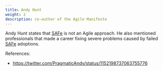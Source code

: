 ```yaml
---
title: Andy Hunt
weight: 2
description: co-author of the Agile Manifesto
---
```


Andy Hunt states that [SAFe](https://www.scaledagileframework.com/) is not an Agile approach.
He also mentioned professionals that made a career fixing severe problems caused by failed [SAFe](https://www.scaledagileframework.com/) adoptions.

References:
- https://twitter.com/PragmaticAndy/status/1152198737063755776 